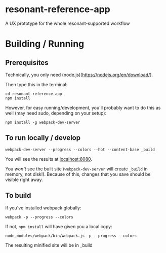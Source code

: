 resonant-reference-app
======================
A UX prototype for the whole resonant-supported workflow

# Building / Running

## Prerequisites
Technically, you only need (node.js)[https://nodejs.org/en/download/].

Then type this in the terminal:

    cd resonant-reference-app
    npm install

However, for easy running/development, you'll probably want
to do this as well (may need sudo, depending on your setup):

    npm install -g webpack-dev-server

## To run locally / develop

    webpack-dev-server --progress --colors --hot --content-base _build

You will see the results at [localhost:8080](http://localhost:8080).

You *won't* see the built site (`webpack-dev-server` will
create `_build` in memory, not disk!). Because of this,
changes that you save should be visible right away.

## To build
If you've installed webpack globally:

    webpack -p --progress --colors

If not, `npm install` will have given you a local copy:

    node_modules/webpack/bin/webpack.js -p --progress --colors
    
The resulting minified site will be in _build